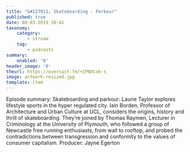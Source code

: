 ```yaml
---
title: "&#127911; Skateboarding - Parkour"
published: true
date: 08-03-2019 10:41
taxonomy:
    category:
        - stream
    tag:
        - podcasts
summary:
    enabled: '0'
header_image: '0'
theurl: https://overcast.fm/+IPNXCok-s
image: artwork-resized.jpg
template: item
---
```

 
Episode summary: Skateboarding and parkour: Laurie Taylor explores lifestyle sports in the hyper regulated city. Iain Borden, Professor of Architecture and Urban Culture at UCL, considers the origins, history and thrill of skateboarding. They’re joined by Thomas Raymen, Lecturer in Criminology at the University of Plymouth, who followed a group of Newcastle free running enthusiasts, from wall to rooftop, and probed the contradictions between transgression and conformity to the values of consumer capitalism. Producer: Jayne Egerton
